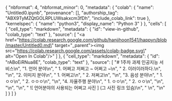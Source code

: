 {
  "nbformat": 4,
  "nbformat_minor": 0,
  "metadata": {
    "colab": {
      "name": "Untitled0.ipynb",
      "provenance": [],
      "authorship_tag": "ABX9TyMZQtGOLRPLUWsakxcm3fDh",
      "include_colab_link": true
    },
    "kernelspec": {
      "name": "python3",
      "display_name": "Python 3"
    }
  },
  "cells": [
    {
      "cell_type": "markdown",
      "metadata": {
        "id": "view-in-github",
        "colab_type": "text"
      },
      "source": [
        "<a href=\"https://colab.research.google.com/github/hanjihoon1541/happyn/blob/master/Untitled0.md\" target=\"_parent\"><img src=\"https://colab.research.google.com/assets/colab-badge.svg\" alt=\"Open In Colab\"/></a>"
      ]
    },
    {
      "cell_type": "markdown",
      "metadata": {
        "id": "rABoEiRNua8E",
        "colab_type": "text"
      },
      "source": [
        "# 1주차 과제 인공지능 서비스\n",
        "1. 언어 분야\n",
        " 1. 어쩌고 저쩌고 ~ 어쩌고 ~\n",
        " 2. 이러이러하다.\n",
        "\n",
        "2. 이미지 분야\n",
        " 1. 어쩌고\n",
        " 2. 저쩌고\n",
        "\n",
        "3. 음성 분야\n",
        " 1. ㅇㅇ\n",
        " 2. ㅇㅇㅇ\n",
        "\n",
        "4. 자율주행 분야\n",
        " 1. ㅇㅇ\n",
        " 2. ㅇㅇ\n",
        "\n",
        "\n",
        "\n",
        "  ![ 언어분야의 사용되는 어쩌고 사진 ] (그 사진 링크 있슴)\n",
        "  \n",
        "\n"
      ]
    }
  ]
}
